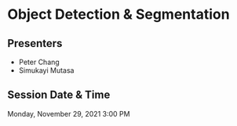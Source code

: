 # Object Detection & Segmentation

## Presenters
- Peter Chang
- Simukayi Mutasa

## Session Date & Time
Monday, November 29, 2021
3:00 PM
